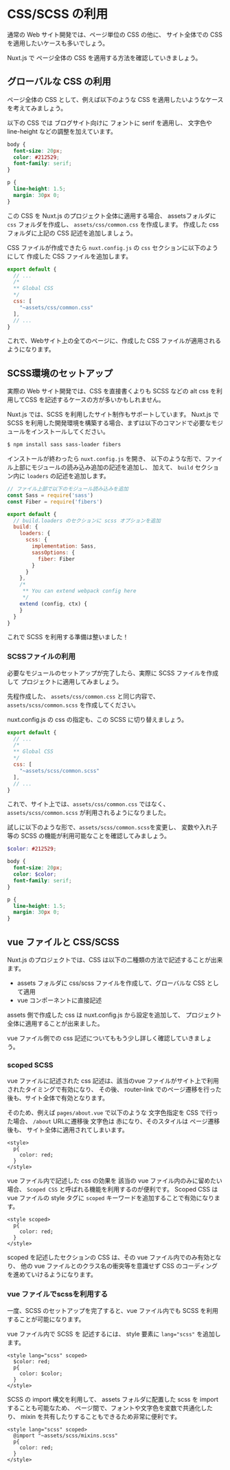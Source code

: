 # CSS/SCSS の利用 

通常の Web サイト開発では、ページ単位の CSS の他に、
サイト全体での CSS を適用したいケースも多いでしょう。

Nuxt.js で ページ全体の CSS を適用する方法を確認していきましょう。

## グローバルな CSS の利用

ページ全体の CSS として、例えば以下のような CSS を適用したいようなケースを考えてみましょう。

以下の CSS では ブログサイト向けに フォントに serif を適用し、
文字色や line-height などの調整を加えています。

```css
body {
  font-size: 20px;
  color: #212529;
  font-family: serif;
}

p {
  line-height: 1.5;
  margin: 30px 0;
}
```

この CSS を Nuxt.js のプロジェクト全体に適用する場合、
assetsフォルダに `css` フォルダを作成し、 `assets/css/common.css` を作成します。
作成した css フォルダに上記の CSS 記述を追加しましょう。

CSS ファイルが作成できたら `nuxt.config.js` の `css` セクションに以下のようにして
作成した CSS ファイルを追加します。

```js
export default {
  // ...
  /*
  ** Global CSS
  */
  css: [
    "~assets/css/common.css"
  ],
  // ...
}
```

これで、Webサイト上の全てのページに、作成した CSS ファイルが適用されるようになります。

## SCSS環境のセットアップ

実際の Web サイト開発では、CSS を直接書くよりも SCSS などの alt css を利用してCSS を記述するケースの方が多いかもしれません。

Nuxt.js では、SCSS を利用したサイト制作もサポートしています。
Nuxt.js で SCSS を利用した開発環境を構築する場合、まずは以下のコマンドで必要なモジュールをインストールしてください。

```bash
$ npm install sass sass-loader fibers
```

インストールが終わったら `nuxt.config.js` を開き、
以下のような形で、ファイル上部にモジュールの読み込み追加の記述を追加し、
加えて、 `build` セクション内に `loaders` の記述を追加します。

```js
// ファイル上部で以下のモジュール読み込みを追加
const Sass = require('sass')
const Fiber = require('fibers')

export default {
  // build.loaders のセクションに scss オプションを追加
  build: {
    loaders: {
      scss: {
        implementation: Sass,
        sassOptions: {
          fiber: Fiber
        }
      }
    },
    /*
     ** You can extend webpack config here
     */
    extend (config, ctx) {
    }
  }
}
```

これで SCSS を利用する準備は整いました！

### SCSSファイルの利用

必要なモジュールのセットアップが完了したら、実際に SCSS ファイルを作成して
プロジェクトに適用してみましょう。

先程作成した、 `assets/css/common.css` と同じ内容で、
`assets/scss/common.scss` を作成してください。

nuxt.config.js の css の指定も、この SCSS に切り替えましょう。

```js
export default {
  // ...
  /*
  ** Global CSS
  */
  css: [
    "~assets/scss/common.scss"
  ],
  // ...
}
```

これで、サイト上では、`assets/css/common.css` ではなく、
`assets/scss/common.scss` が利用されるようになりました。

試しに以下のような形で、`assets/scss/common.scss`を変更し、
変数や入れ子等の SCSS の機能が利用可能なことを確認してみましょう。

```scss
$color: #212529;

body {
  font-size: 20px;
  color: $color;
  font-family: serif;
}

p {
  line-height: 1.5;
  margin: 30px 0;
}

```

## vue ファイルと CSS/SCSS

Nuxt.js のプロジェクトでは、CSS は以下の二種類の方法で記述することが出来ます。

- assets フォルダに css/scss ファイルを作成して、グローバルな CSS として適用
- vue コンポーネントに直接記述

assets 側で作成した css は nuxt.config.js から設定を追加して、
プロジェクト全体に適用することが出来ました。

vue ファイル側での css 記述についてももう少し詳しく確認していきましょう。

### scoped SCSS

vue ファイルに記述された css 記述は、該当のvue ファイルがサイト上で利用されたタイミングで有効になり、
その後、 router-link でのページ遷移を行った後も、サイト全体で有効となります。

そのため、例えば `pages/about.vue` で以下のような 文字色指定を CSS で行った場合、
`/about` URLに遷移後 文字色は 赤になり、そのスタイルは ページ遷移後も、
サイト全体に適用されてしまいます。

```vue
<style>
  p{
    color: red;
  }
</style>
```

vue ファイル内で記述した css の効果を 該当の vue ファイル内のみに留めたい場合、
`Scoped CSS` と呼ばれる機能を利用するのが便利です。
Scoped CSS は vue ファイルの style タグに `scoped` キーワードを追加することで有効になります。

```vue
<style scoped>
  p{
    color: red;
  }
</style>
```

scoped を記述したセクションの CSS は、その vue ファイル内でのみ有効となり、
他の vue ファイルとのクラス名の衝突等を意識せず CSS のコーディングを進めていけるようになります。

### vue ファイルでscssを利用する

一度、SCSS のセットアップを完了すると、vue ファイル内でも SCSS を利用することが可能になります。

vue ファイル内で SCSS を 記述するには、
style 要素に `lang="scss"` を追加します。

```vue
<style lang="scss" scoped>
  $color: red;
  p{
    color: $color;
  }
</style>
```

SCSS の import 構文を利用して、
assets フォルダに配置した scss を import することも可能なため、
ページ間で、フォントや文字色を変数で共通化したり、
mixin を共有したりすることもできるため非常に便利です。

```vue
<style lang="scss" scoped>
  @import "~assets/scss/mixins.scss"
  p{
    color: red;
  }
</style>
```

